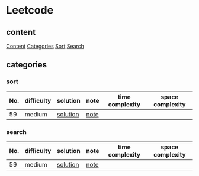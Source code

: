 # Leetcode

## content
[Content](#content)
[Categories](#categories)
	[Sort](#sort)
	[Search](#search)


## categories
### sort
No. | difficulty | solution |note|time complexity|space complexity
------| -------------|-------------|--------|---------------|----------|
59 | medium|[solution](./59/solution.py)|[note](./59/note.md)||
### search
No. | difficulty | solution |note|time complexity|space complexity
------| -------------|-------------|--------|--------|--------|
59 | medium|[solution](./59/solution.py)|[note](./59/note.md)||

